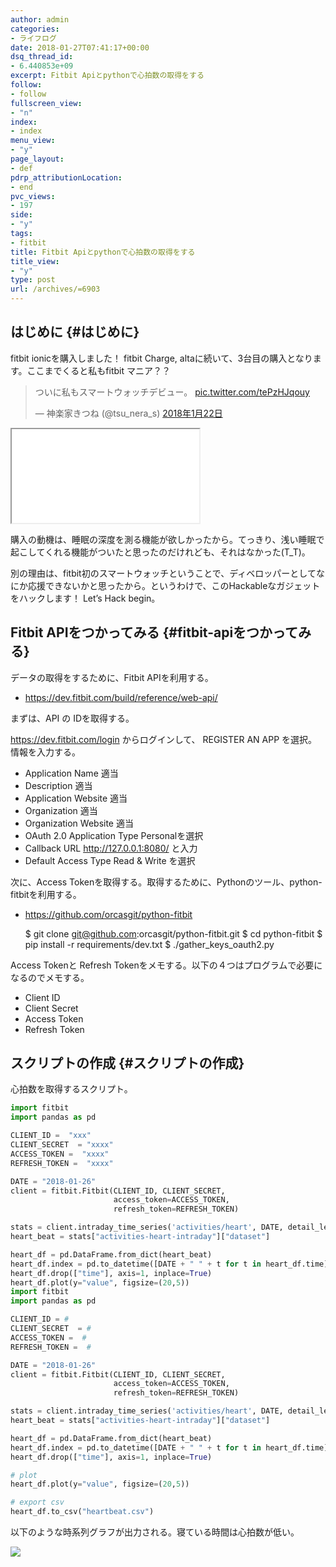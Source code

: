 ```yaml
---
author: admin
categories:
- ライフログ
date: 2018-01-27T07:41:17+00:00
dsq_thread_id:
- 6.440853e+09
excerpt: Fitbit Apiとpythonで心拍数の取得をする
follow:
- follow
fullscreen_view:
- "n"
index:
- index
menu_view:
- "y"
page_layout:
- def
pdrp_attributionLocation:
- end
pvc_views:
- 197
side:
- "y"
tags:
- fitbit
title: Fitbit Apiとpythonで心拍数の取得をする
title_view:
- "y"
type: post
url: /archives/=6903
---
```


## はじめに {#はじめに}

fitbit ionicを購入しました！ fitbit Charge, altaに続いて、3台目の購入となります。ここまでくると私もfitbit マニア？？

<blockquote class="twitter-tweet">
  <p dir="ltr" lang="ja">
    ついに私もスマートウォッチデビュー。 <a href="https://t.co/tePzHJqouy">pic.twitter.com/tePzHJqouy</a>
  </p>
  
  <p>
    — 神楽家きつね (@tsu_nera_s) <a href="https://twitter.com/tsu_nera_s/status/955394973431558144?ref_src=twsrc%5Etfw">2018年1月22日</a>
  </p>
</blockquote>

<iframe src="//rcm-fe.amazon-adsystem.com/e/cm?lt1=_blank&bc1=000000&IS2=1&bg1=FFFFFF&fc1=000000&lc1=0000FF&t=fox10225fox-22&o=9&p=8&l=as4&m=amazon&f=ifr&ref=as_ss_li_til&asins=B07798SYN8&linkId=02213a2eee8868e1b220d9899e43c0ef" width="300" height="150" scrolling="no"></iframe>

購入の動機は、睡眠の深度を測る機能が欲しかったから。てっきり、浅い睡眠で起こしてくれる機能がついたと思ったのだけれども、それはなかった(T_T)。

別の理由は、fitbit初のスマートウォッチということで、ディベロッパーとしてなにか応援できないかと思ったから。というわけで、このHackableなガジェットをハックします！ Let’s Hack begin。

## Fitbit APIをつかってみる {#fitbit-apiをつかってみる}

データの取得をするために、Fitbit APIを利用する。

  * <https://dev.fitbit.com/build/reference/web-api/>

まずは、API の IDを取得する。

<https://dev.fitbit.com/login> からログインして、 REGISTER AN APP を選択。情報を入力する。

  * Application Name 適当
  * Description 適当
  * Application Website 適当
  * Organization 適当
  * Organization Website 適当
  * OAuth 2.0 Application Type Personalを選択
  * Callback URL <http://127.0.0.1:8080/> と入力
  * Default Access Type Read & Write を選択

次に、Access Tokenを取得する。取得するために、Pythonのツール、python-fitbitを利用する。

  * <https://github.com/orcasgit/python-fitbit>

    $ git clone git@github.com:orcasgit/python-fitbit.git
    $ cd python-fitbit
    $ pip install -r requirements/dev.txt
    $ ./gather_keys_oauth2.py <Client ID> <client secret>
    

Access Tokenと Refresh Tokenをメモする。以下の４つはプログラムで必要になるのでメモする。

  * Client ID
  * Client Secret
  * Access Token
  * Refresh Token

## スクリプトの作成 {#スクリプトの作成}

心拍数を取得するスクリプト。

```python
import fitbit
import pandas as pd

CLIENT_ID =  "xxx"
CLIENT_SECRET  = "xxxx"
ACCESS_TOKEN =  "xxxx"
REFRESH_TOKEN =  "xxxx"

DATE = "2018-01-26"
client = fitbit.Fitbit(CLIENT_ID, CLIENT_SECRET,
                       access_token=ACCESS_TOKEN,
                       refresh_token=REFRESH_TOKEN)

stats = client.intraday_time_series('activities/heart', DATE, detail_level='1min')
heart_beat = stats["activities-heart-intraday"]["dataset"]

heart_df = pd.DataFrame.from_dict(heart_beat)
heart_df.index = pd.to_datetime([DATE + " " + t for t in heart_df.time])
heart_df.drop(["time"], axis=1, inplace=True)
heart_df.plot(y="value", figsize=(20,5))
import fitbit
import pandas as pd

CLIENT_ID = #
CLIENT_SECRET  = #
ACCESS_TOKEN =  #
REFRESH_TOKEN =  # 

DATE = "2018-01-26"
client = fitbit.Fitbit(CLIENT_ID, CLIENT_SECRET,
                       access_token=ACCESS_TOKEN,
                       refresh_token=REFRESH_TOKEN)

stats = client.intraday_time_series('activities/heart', DATE, detail_level='1min')
heart_beat = stats["activities-heart-intraday"]["dataset"]

heart_df = pd.DataFrame.from_dict(heart_beat)
heart_df.index = pd.to_datetime([DATE + " " + t for t in heart_df.time])
heart_df.drop(["time"], axis=1, inplace=True)

# plot
heart_df.plot(y="value", figsize=(20,5))

# export csv
heart_df.to_csv("heartbeat.csv")
```

以下のような時系列グラフが出力される。寝ている時間は心拍数が低い。

![][1]

 [1]: https://lh3.googleusercontent.com/P0XW6ofTX6N4isuD11dnV1zYuRgUoocPX215ZiMErzWQ_IsrEDWl6RUw2y557kg78GSGQEqMKuOvJBCC7aNJfXvp_fRx3vy4It2xGOk60-IKFyyLFW4_y91oJp_dLxrFty1buXih0Ulwy6I09-SRj1Wa1BM4JvPUYmmE5RnHgertRQ8viKa8z3jbxgUP4WAI8C2SeeV4kGyxO85e7k1fSqgKycnWIQ1cjMn-ANyya-UhQQD4gy9EBd2h9DH1XPBby5YZ6qf8PcVt5bUjlveezMuYs3_F7ncCx2-iAXonbNTAH0egKdQQSt7-kk1Py4lhzDBbxSY5Kt3M8HF-7TRPo7xY7VQswhBqby_sQvT3uBZz6JG6qoRo0BnHvahvVcKil6XRT7K7t8cp7R46sgXB2SJg113uBB6xLhfk6RIERtfP2y5LbWlyMUAFs2_Cet6JuUH0Avos25Gf5iLdE3uT8qfSBHqC9g-KlKqG0ArvtpgG1UM3JYFzce14WR_Lm3FReEx44anFslzdsHeiHAXVr4Nkd54eJHQFLWpPeS5j1kMERsi7bwRTYkf-McS5XMR8_mPXHwK-cVuLx7qd70iQsJkvkU8hhxKtM-bTBB0=w1318-h435-no
